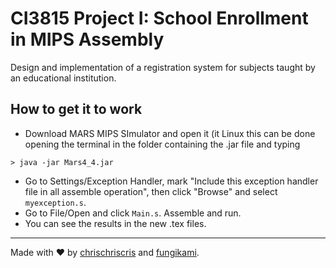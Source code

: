 # CI3815 Project I: School Enrollment in MIPS Assembly

Design and implementation of a registration system for subjects taught by an educational institution.

## How to get it to work

+ Download MARS MIPS SImulator and open it (it Linux this can be done opening the terminal in the folder containing the .jar file and typing
```
> java -jar Mars4_4.jar
```

+ Go to Settings/Exception Handler, mark "Include this exception handler file in all assemble operation", then click "Browse" and select `myexception.s`.
+ Go to File/Open and click `Main.s`. Assemble and run.
+ You can see the results in the new .tex files.

---

Made with ❤ by [chrischriscris](https://github.com/chrischriscris/) and [fungikami](https://github.com/fungikami/).
